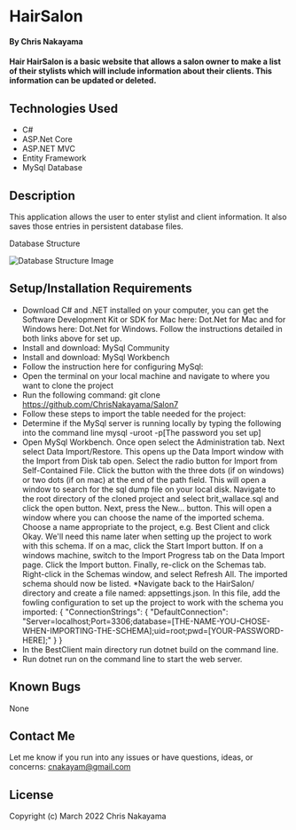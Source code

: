 # HairSalon

#### By **Chris Nakayama**

#### Hair HairSalon is a basic website that allows a salon owner to make a list of their stylists which will include information about their clients. This information can be updated or deleted.

## Technologies Used

- C#
- ASP.Net Core
- ASP.NET MVC
- Entity Framework
- MySql Database

## Description

This application allows the user to enter stylist and client information. It also saves those entries in persistent database files.

Database Structure

![Database Structure Image](/HairSalons/wwwroot/images/DatabaseImage.jpg)

## Setup/Installation Requirements

- Download C# and .NET installed on your computer, you can get the Software Development Kit or SDK for Mac here: Dot.Net for Mac and for Windows here: Dot.Net for Windows. Follow the instructions detailed in both links above for set up.
- Install and download: MySql Community
- Install and download: MySql Workbench
- Follow the instruction here for configuring MySql:
- Open the terminal on your local machine and navigate to where you want to clone the project
- Run the following command: git clone https://github.com/ChrisNakayama/Salon7
- Follow these steps to import the table needed for the project:
- Determine if the MySql server is running locally by typing the following into the command line mysql -uroot -p[The password you set up]
- Open MySql Workbench. Once open select the Administration tab. Next select Data Import/Restore. This opens up the Data Import window with the Import from Disk tab open. Select the radio button for Import from Self-Contained File. Click the button with the three dots (if on windows) or two dots (if on mac) at the end of the path field. This will open a window to search for the sql dump file on your local disk. Navigate to the root directory of the cloned project and select brit_wallace.sql and click the open button. Next, press the New... button. This will open a window where you can choose the name of the imported schema. Choose a name appropriate to the project, e.g. Best Client and click Okay. We'll need this name later when setting up the project to work with this schema. If on a mac, click the Start Import button. If on a windows machine, switch to the Import Progress tab on the Data Import page. Click the Import button. Finally, re-click on the Schemas tab. Right-click in the Schemas window, and select Refresh All. The imported schema should now be listed.
  \*Navigate back to the HairSalon/ directory and create a file named: appsettings.json. In this file, add the fowling configuration to set up the project to work with the schema you imported:
  {
  "ConnectionStrings": {
  "DefaultConnection": "Server=localhost;Port=3306;database=[THE-NAME-YOU-CHOSE-WHEN-IMPORTING-THE-SCHEMA];uid=root;pwd=[YOUR-PASSWORD-HERE];"
  }
  }
- In the BestClient main directory run dotnet build on the command line.
- Run dotnet run on the command line to start the web server.

## Known Bugs

None

## Contact Me

Let me know if you run into any issues or have questions, ideas, or concerns:
cnakayam@gmail.com

## License

Copyright (c) March 2022 Chris Nakayama
